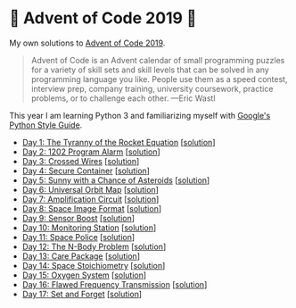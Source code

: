 # 🎄 Advent of Code 2019 🎄

My own solutions to [Advent of Code 2019](https://adventofcode.com/2019).

> Advent of Code is an Advent calendar of small programming puzzles for a variety of skill sets and skill levels that can be solved in any programming language you like. People use them as a speed contest, interview prep, company training, university coursework, practice problems, or to challenge each other.  —Eric Wastl

This year I am learning Python 3 and familiarizing myself with [Google's Python Style Guide](http://google.github.io/styleguide/pyguide.html).

* [Day 1: The Tyranny of the Rocket Equation](https://adventofcode.com/2019/day/1) [[solution](https://github.com/loociano/advent-of-code/blob/master/01/main.py)]
* [Day 2: 1202 Program Alarm](https://adventofcode.com/2019/day/2) [[solution](https://github.com/loociano/advent-of-code/blob/master/02/main.py)]
* [Day 3: Crossed Wires](https://adventofcode.com/2019/day/3) [[solution](https://github.com/loociano/advent-of-code/blob/master/03/main.py)]
* [Day 4: Secure Container](https://adventofcode.com/2019/day/4) [[solution](https://github.com/loociano/advent-of-code/blob/master/04/main.py)]
* [Day 5: Sunny with a Chance of Asteroids](https://adventofcode.com/2019/day/5) [[solution](https://github.com/loociano/advent-of-code/blob/master/05/main.py)]
* [Day 6: Universal Orbit Map](https://adventofcode.com/2019/day/6) [[solution](https://github.com/loociano/advent-of-code/blob/master/06/main.py)]
* [Day 7: Amplification Circuit](https://adventofcode.com/2019/day/7) [[solution](https://github.com/loociano/advent-of-code/blob/master/07/main.py)]
* [Day 8: Space Image Format](https://adventofcode.com/2019/day/8) [[solution](https://github.com/loociano/advent-of-code/blob/master/08/main.py)]
* [Day 9: Sensor Boost](https://adventofcode.com/2019/day/9) [[solution](https://github.com/loociano/advent-of-code/blob/master/09/main.py)]
* [Day 10: Monitoring Station](https://adventofcode.com/2019/day/10) [[solution](https://github.com/loociano/advent-of-code/blob/master/10/main.py)]
* [Day 11: Space Police](https://adventofcode.com/2019/day/11) [[solution](https://github.com/loociano/advent-of-code/blob/master/11/main.py)]
* [Day 12: The N-Body Problem](https://adventofcode.com/2019/day/12) [[solution](https://github.com/loociano/advent-of-code/blob/master/12/main.py)]
* [Day 13: Care Package](https://adventofcode.com/2019/day/13) [[solution](https://github.com/loociano/advent-of-code/blob/master/13/main.py)]
* [Day 14: Space Stoichiometry](https://adventofcode.com/2019/day/14) [[solution](https://github.com/loociano/advent-of-code/blob/master/14/main.py)]
* [Day 15: Oxygen System](https://adventofcode.com/2019/day/15) [[solution](https://github.com/loociano/advent-of-code/blob/master/15/main.py)]
* [Day 16: Flawed Frequency Transmission](https://adventofcode.com/2019/day/16) [[solution](https://github.com/loociano/advent-of-code/blob/master/16/main.py)]
* [Day 17: Set and Forget](https://adventofcode.com/2019/day/17) [[solution](https://github.com/loociano/advent-of-code/blob/master/17/main.py)]